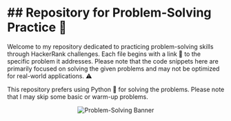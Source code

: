 <h1>## Repository for Problem-Solving Practice 🧩</h1>

<p>
  Welcome to my repository dedicated to practicing problem-solving skills through HackerRank challenges. 
  Each file begins with a link 🔗 to the specific problem it addresses. 
  Please note that the code snippets here are primarily focused on solving the given problems and may not be optimized for real-world applications. ⚠️
</p>
<p>
  This repository prefers using Python 🐍 for solving the problems. 
  Please note that I may skip some basic or warm-up problems.
</p>

<p align="center">
  <img src="https://st3.depositphotos.com/3591429/12857/i/450/depositphotos_128577542-stock-photo-creative-graphic-banner.jpg" alt="Problem-Solving Banner">
</p>
